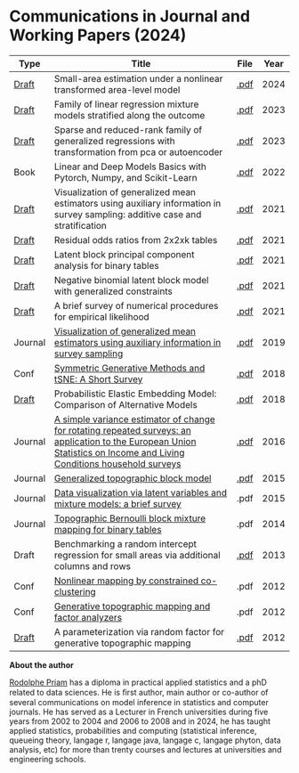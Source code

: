 # Communications in Journal and Working Papers (2024)

| Type | Title | File |Year |
| --- | --- | --- | --- |
| [Draft](https://hal.science/hal-04225025/) | Small-area estimation under a nonlinear transformed area-level model | [.pdf](https://github.com/rpriam/pub/blob/main/pdfs/skewsae7.pdf) | 2024 |
| [Draft](https://hal.science/hal-04179813) | Family of linear regression mixture models stratified along the outcome | [.pdf](https://github.com/rpriam/pub/blob/main/pdfs/stratifreg2.pdf) | 2023 |
| [Draft](https://hal.science/hal-03923916) | Sparse and reduced-rank family of generalized regressions with transformation from pca or autoencoder | [.pdf](https://github.com/rpriam/pub/blob/main/pdfs/pcareg2.pdf) | 2023 |
| Book | Linear and Deep Models Basics with Pytorch, Numpy, and Scikit-Learn | [.pdf](https://github.com/rpriam/book1/blob/main/text/book_pytorch_scikit_learn_numpy.pdf) | 2022 |
| [Draft](https://hal.science/hal-02473840) | Visualization of generalized mean estimators using auxiliary information in survey sampling: additive case and stratification | [.pdf](https://github.com/rpriam/pub/blob/main/pdfs/addestimator5.pdf) | 2021 |
| [Draft](https://hal.science/hal-03232091) | Residual odds ratios from 2x2xk tables | [.pdf](https://github.com/rpriam/pub/blob/main/pdfs/vizdataepi2.pdf) | 2021 |
| [Draft](https://hal.science/hal-03182148) | Latent block principal component analysis for binary tables | [.pdf](https://github.com/rpriam/pub/blob/main/pdfs/pcabm1.pdf) | 2021 |
| [Draft](https://hal.science/hal-03172789) | Negative binomial latent block model with generalized constraints | [.pdf](https://github.com/rpriam/pub/blob/main/pdfs/nblbm1.pdf) | 2021 |
| [Draft](https://hal.science/hal-03095014) | A brief survey of numerical procedures for empirical likelihood | [.pdf](https://github.com/rpriam/pub/blob/main/pdfs/reviewel1.pdf) | 2021 |
| Journal | [Visualization of generalized mean estimators using auxiliary information in survey sampling](https://www.tandfonline.com/doi/full/10.1080/03610926.2019.1601224) | [.pdf]() | 2019 |
| Conf | [Symmetric Generative Methods and tSNE: A Short Survey](https://www.scitepress.org/Link.aspx?doi=10.5220/0006684303560363) | [.pdf](https://www.researchgate.net/profile/Rodolphe_Priam/publication/323551555_Symmetric_Generative_Methods_and_tSNE_A_Short_Survey/links/5fdfc560a6fdccdcb8ebc63a/Symmetric-Generative-Methods-and-tSNE-A-Short-Survey.pdf) | 2018 |
| [Draft](https://hal.science/hal-03348013) | Probabilistic Elastic Embedding Model: Comparison of Alternative Models | [.pdf](https://github.com/rpriam/pub/blob/main/pdfs/genEE1.pdf) | 2018 |
| Journal | [A simple variance estimator of change for rotating repeated surveys: an application to the European Union Statistics on Income and Living Conditions household surveys](https://academic.oup.com/jrsssa/article/179/1/251/7058552) | [.pdf](https://academic.oup.com/jrsssa/article-pdf/179/1/251/49347942/jrsssa_179_1_251.pdf) | 2016 |
| Journal | [Generalized topographic block model](https://www.sciencedirect.com/science/article/pii/S0925231215012795) | [.pdf](https://eprints.soton.ac.uk/383632/1/__userfiles.soton.ac.uk_Library_SLAs_Work_for_ALL%2527s_Work_for_ePrints_Accepted%2520Manuscripts_Priam_Generalized.pdf) | 2015 |
| Journal |  [Data visualization via latent variables and mixture models: a brief survey](https://link.springer.com/article/10.1007/s10044-015-0521-z) | .pdf | 2015 |
| Journal | [Topographic Bernoulli block mixture mapping for binary tables](https://link.springer.com/article/10.1007/s10044-014-0368-8) | .pdf | 2014 |
| Draft | Benchmarking a random intercept regression for small areas via additional columns and rows | [.pdf](https://github.com/rpriam/pub/blob/main/pdfs/benarsae1.pdf) | 2013 |
| Conf | [Nonlinear mapping by constrained co-clustering](https://www.scitepress.org/PublicationsDetail.aspx?ID=sctjq/0BnCY=&t=1) | .pdf | 2012 |
| Conf | [Generative topographic mapping and factor analyzers](https://www.scitepress.org/PublicationsDetail.aspx?ID=ffu/rwjMJrs=&t=1) | .pdf | 2012 |
| [Draft](https://hal.science/hal-02927200/) | A parameterization via random factor for generative topographic mapping | [.pdf](https://github.com/rpriam/pub/blob/main/pdfs/faGTM1.pdf) | 2012 |

**About the author**

[Rodolphe Priam](https://github.com/rpriam/book1/blob/main/text/cv_priam_rodolphe.pdf) has a diploma in practical applied statistics and a phD related to data sciences. He is ﬁrst author, main author or co-author of several communications on model inference in statistics and computer journals. He has served as a Lecturer in French universities during five  years from 2002 to 2004 and 2006 to 2008 and in 2024, he has taught applied statistics, probabilities and computing (statistical inference, queueing theory, langage r, langage java, langage c, langage phyton, data analysis, etc) for more than trenty courses and lectures at universities and engineering schools.

